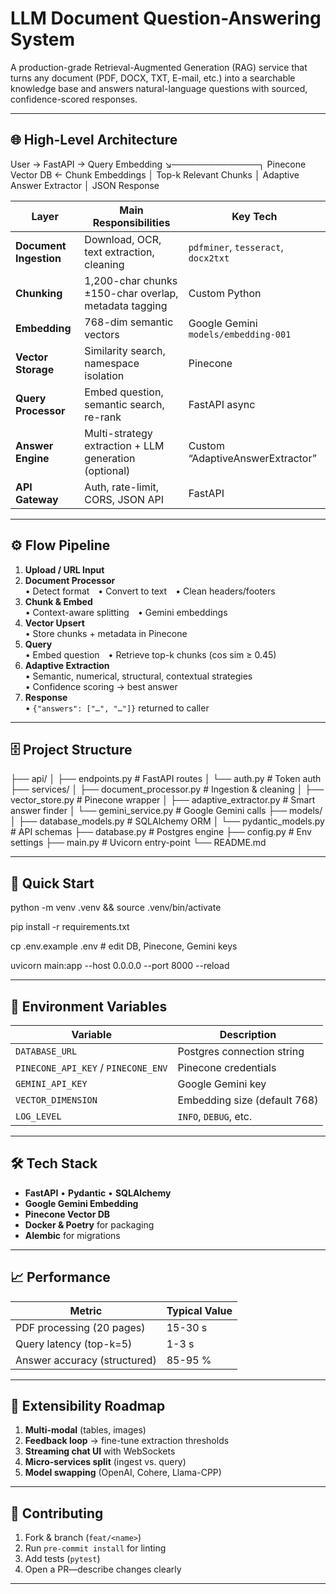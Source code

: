# LLM Document Question-Answering System

A production-grade Retrieval-Augmented Generation (RAG) service that turns any document (PDF, DOCX, TXT, E-mail, etc.) into a searchable knowledge base and answers natural-language questions with sourced, confidence-scored responses.

---

## 🌐 High-Level Architecture

User → FastAPI → Query Embedding
↘──────────────┐
Pinecone Vector DB ← Chunk Embeddings
│
Top-k Relevant Chunks
│
Adaptive Answer Extractor
│
JSON Response



| Layer                 | Main Responsibilities | Key Tech |
|-----------------------|-----------------------|----------|
| **Document Ingestion**| Download, OCR, text extraction, cleaning | `pdfminer`, `tesseract`, `docx2txt` |
| **Chunking**          | 1,200-char chunks ±150-char overlap, metadata tagging | Custom Python |
| **Embedding**         | 768-dim semantic vectors | Google Gemini `models/embedding-001` |
| **Vector Storage**    | Similarity search, namespace isolation | Pinecone |
| **Query Processor**   | Embed question, semantic search, re-rank | FastAPI async |
| **Answer Engine**     | Multi-strategy extraction + LLM generation (optional) | Custom “AdaptiveAnswerExtractor” |
| **API Gateway**       | Auth, rate-limit, CORS, JSON API | FastAPI |

---

## ⚙️ Flow Pipeline

1. **Upload / URL Input**  
2. **Document Processor**  
    • Detect format • Convert to text • Clean headers/footers  
3. **Chunk & Embed**  
    • Context-aware splitting • Gemini embeddings  
4. **Vector Upsert**  
    • Store chunks + metadata in Pinecone  
5. **Query**  
    • Embed question • Retrieve top-k chunks (cos sim ≥ 0.45)  
6. **Adaptive Extraction**  
    • Semantic, numerical, structural, contextual strategies  
    • Confidence scoring → best answer  
7. **Response**  
    • `{"answers": ["…", "…"]}` returned to caller  

---

## 🗄️ Project Structure

├── api/
│ ├── endpoints.py # FastAPI routes
│ └── auth.py # Token auth
├── services/
│ ├── document_processor.py # Ingestion & cleaning
│ ├── vector_store.py # Pinecone wrapper
│ ├── adaptive_extractor.py # Smart answer finder
│ └── gemini_service.py # Google Gemini calls
├── models/
│ ├── database_models.py # SQLAlchemy ORM
│ └── pydantic_models.py # API schemas
├── database.py # Postgres engine
├── config.py # Env settings
├── main.py # Uvicorn entry-point
└── README.md




---

## 🚀 Quick Start

python -m venv .venv && source .venv/bin/activate

pip install -r requirements.txt

cp .env.example .env # edit DB, Pinecone, Gemini keys

uvicorn main:app --host 0.0.0.0 --port 8000 --reload


---

## 🔑 Environment Variables

| Variable | Description |
|----------|-------------|
| `DATABASE_URL` | Postgres connection string |
| `PINECONE_API_KEY` / `PINECONE_ENV` | Pinecone credentials |
| `GEMINI_API_KEY` | Google Gemini key |
| `VECTOR_DIMENSION` | Embedding size (default 768) |
| `LOG_LEVEL` | `INFO`, `DEBUG`, etc. |

---

## 🛠️ Tech Stack

- **FastAPI** • **Pydantic** • **SQLAlchemy**  
- **Google Gemini Embedding**  
- **Pinecone Vector DB**  
- **Docker & Poetry** for packaging  
- **Alembic** for migrations

---

## 📈 Performance

| Metric                        | Typical Value |
|-------------------------------|---------------|
| PDF processing (20 pages)     | 15-30 s |
| Query latency (top-k=5)       | 1-3 s |
| Answer accuracy (structured)  | 85-95 % |

---

## 🧩 Extensibility Roadmap

1. **Multi-modal** (tables, images)  
2. **Feedback loop** → fine-tune extraction thresholds  
3. **Streaming chat UI** with WebSockets  
4. **Micro-services split** (ingest vs. query)  
5. **Model swapping** (OpenAI, Cohere, Llama-CPP)  

---

## 🤝 Contributing

1. Fork & branch (`feat/<name>`)  
2. Run `pre-commit install` for linting  
3. Add tests (`pytest`)  
4. Open a PR—describe changes clearly  

---


